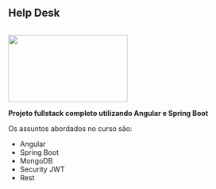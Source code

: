 <h2>Help Desk</h2>

<div class="row">
  <div class="column" >    
    <p><img alt="" src="https://img-b.udemycdn.com/course/240x135/1485612_7291_6.jpg" style="float:left; height:135px; width:240px" /></p>
  </div>
  <div class="column">    

<p><strong>Projeto fullstack completo utilizando Angular e Spring Boot</strong></p>

<p>Os assuntos abordados no curso s&atilde;o:</p>

<ul>
	<li>Angular</li>
	<li>Spring Boot</li>
	<li>MongoDB</li>
	<li>Security JWT</li>
	<li>Rest</li>	
</ul>
  </div>
</div>




